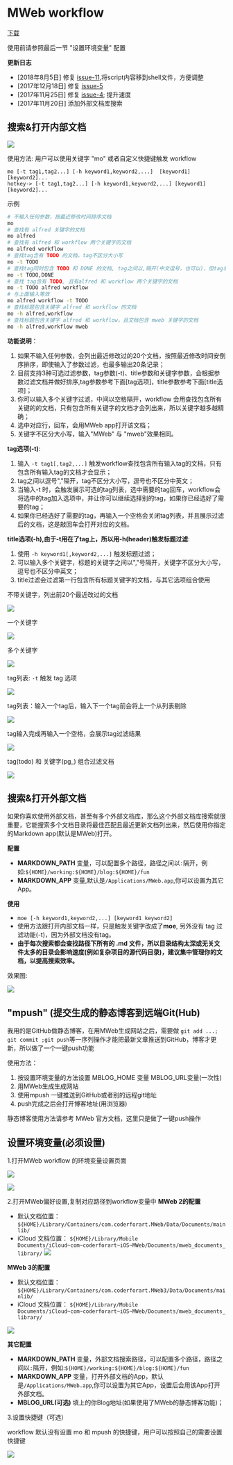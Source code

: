 # MWeb workflow
[下载](https://github.com/tianhao/alfred-mweb-workflow/raw/master/MWeb.alfredworkflow)

使用前请参照最后一节 "设置环境变量" 配置

**更新日志**
* [2018年8月5日] 修复 [issue-11](https://github.com/tianhao/alfred-mweb-workflow/issues/11),将script内容移到shell文件，方便调整
* [2017年12月18日] 修复 [issue-5](https://github.com/tianhao/alfred-mweb-workflow/issues/5)
* [2017年11月25日] 修复 [issue-4](https://github.com/tianhao/alfred-mweb-workflow/issues/4); 提升速度
* [2017年11月20日] 添加外部文档库搜索

## 搜索&打开内部文档
![](media/15064049765164/15100051287719.gif)

使用方法:
用户可以使用关键字 "mo" 或者自定义快捷键触发 workflow

```
mo [-t tag1,tag2...] [-h keyword1,keyword2,...]  [keyword1] [keyword2]...
hotkey-> [-t tag1,tag2...] [-h keyword1,keyword2,...] [keyword1] [keyword2]...
```

示例

```BASH
# 不输入任何参数，按最近修改时间排序文档
mo 
# 查找有 alfred 关键字的文档
mo alfred
# 查找有 alfred 和 workflow 两个关键字的文档
mo alfred workflow
# 查找tag含有 TODO 的文档，tag不区分大小写
mo -t TODO
# 查找tag同时包含 TODO 和 DONE 的文档, tag之间以,隔开(中文逗号，也可以)，但tag名称不能有空格
mo -t TODO,DONE
# 查找 tag含有 TODO, 且有alfred 和 workflow 两个关键字的文档
mo -t TODO alfred workflow
# 与上面输入等效
mo alfred workflow -t TODO 
# 查找标题包含关键字 alfred 和 workflow 的文档
mo -h alfred,workflow
# 查找标题包含关键字 alfred 和 workflow，且文档包含 mweb 关键字的文档
mo -h alfred,workflow mweb
```

**功能说明**：

1. 如果不输入任何参数，会列出最近修改过的20个文档，按照最近修改时间安倒序排序，即使输入了参数过滤，也最多输出20条记录；
2. 目前支持3种可选过滤参数，tag参数(-t)、title参数和关键字参数，会根据参数过滤文档并做好排序,tag参数参考下面[tag选项]，title参数参考下面[title选项]；
3. 你可以输入多个关键字过滤，中间以空格隔开，workflow 会用查找包含所有关键的的文档，只有包含所有关键字的文档才会列出来，所以关键字越多越精确；
4. 选中对应行，回车，会用MWeb app打开该文档；
5. 关键字不区分大小写，输入"MWeb" 与 "mweb"效果相同。

**tag选项(-t)**:
1. 输入 `-t tag1[,tag2,...]` 触发workflow查找包含所有输入tag的文档，只有包含所有输入tag的文档才会显示；
2. tag之间以逗号","隔开，tag不区分大小写，逗号也不区分中英文；
3. 当输入-t 时，会触发展示可选的tag列表，选中需要的tag回车，workflow会将选中的tag加入选项中，并让你可以继续选择别的tag，如果你已经选好了需要的tag；
4. 如果你已经选好了需要的tag，再输入一个空格会关闭tag列表，并且展示过滤后的文档，这是敲回车会打开对应的文档。

**title选项(-h),由于-t用在了tag上，所以用-h(header)触发标题过滤**:

1. 使用 `-h keyword1[,keyword2,...]` 触发标题过滤；
2. 可以输入多个关键字，标题的关键字之间以","号隔开，关键字不区分大小写，逗号也不区分中英文；
3. title过滤会过滤第一行包含所有标题关键字的文档，与其它选项组合使用

不带关键字，列出前20个最近改过的文档

![](media/15064049765164/15066073225111.jpg)

一个关键字

![](media/15064049765164/15066070861400.jpg)

多个关键字

![](media/15064049765164/15066070501779.jpg)

tag列表: `-t` 触发 tag 选项

![](media/15064049765164/15100054679932.jpg)

tag列表：输入一个tag后，输入下一个tag前会将上一个从列表剔除

![](media/15064049765164/15100055398759.jpg)

tag输入完成再输入一个空格，会展示tag过滤结果

![](media/15064049765164/15100059867083.jpg)

tag(todo) 和 关键字(pg_) 组合过滤文档

![](media/15064049765164/15100059425187.jpg)

## 搜索&打开外部文档
如果你喜欢使用外部文档，甚至有多个外部文档库，那么这个外部文档库搜索就很重要，它能搜索多个文档目录将最佳匹配且最近更新文档列出来，然后使用你指定的Markdown app(默认是MWeb)打开。

**配置**
* **MARKDOWN_PATH** 变量，可以配置多个路径，路径之间以`:`隔开，例如:`${HOME}/working:${HOME}/blog:${HOME}/fun`
* **MARKDOWN_APP** 变量,默认是`/Applications/MWeb.app`,你可以设置为其它App。

**使用**
* `moe [-h keyword1,keyword2,...] [keyword1 keyword2] `
* 使用方法跟打开内部文档一样，只是触发关键字改成了**moe**, 另外没有 tag 过滤功能(-t)，因为外部文档没有tag。
* **由于每次搜索都会查找路径下所有的 .md 文件，所以目录结构太深或无关文件太多的目录会影响速度(例如复杂项目的源代码目录)，建议集中管理你的文档，以提高搜索效率。**

效果图:

![](media/15064049765164/15111309314522.jpg)

## "mpush" (提交生成的静态博客到远端Git(Hub)
我用的是GitHub做静态博客，在用MWeb生成网站之后，需要做 `git add ...;  git commit ;git push`等一序列操作才能把最新文章推送到GitHub，博客才更新，所以做了一个一键push功能

使用方法：
1. 按设置环境变量的方法设置 MBLOG_HOME 变量 MBLOG_URL变量(一次性)
2. 用MWeb生成生成网站
3. 使用mpush 一键推送到GitHub或者别的远程git地址
4. push完成之后会打开博客地址(用浏览器)

静态博客使用方法请参考 MWeb 官方文档，这里只是做了一键push操作

## 设置环境变量(必须设置)

1.打开MWeb workflow 的环境变量设置页面

![](media/15064049765164/15111282683804.jpg)

![](media/15064049765164/15111283626588.jpg)

2.打开MWeb偏好设置,复制对应路径到workflow变量中
**MWeb 2的配置**
* 默认文档位置：
`${HOME}/Library/Containers/com.coderforart.MWeb/Data/Documents/mainlib/`
* iCloud 文档位置：
`${HOME}/Library/Mobile Documents/iCloud~com~coderforart~iOS~MWeb/Documents/mweb_documents_library/`
![](media/15064049765164/15111287325474.jpg)

**MWeb 3的配置**
* 默认文档位置：
`${HOME}/Library/Containers/com.coderforart.MWeb3/Data/Documents/mainlib/`
* iCloud 文档位置：
`${HOME}/Library/Mobile Documents/iCloud~com~coderforart~iOS~MWeb/Documents/mweb_documents_library/`

![](media/15335343681756.jpg)

**其它配置**
* **MARKDOWN_PATH** 变量，外部文档搜索路径，可以配置多个路径，路径之间以`:`隔开，例如:`${HOME}/working:${HOME}/blog:${HOME}/fun`
* **MARKDOWN_APP** 变量，打开外部文档的App，默认是`/Applications/MWeb.app`,你可以设置为其它App，设置后会用该App打开外部文档。
* **MBLOG_URL(可选)** 填上的你Blog地址(如果使用了MWeb的静态博客功能)；

3.设置快捷键（可选）

workflow 默认没有设置 mo 和 mpush 的快捷键，用户可以按照自己的需要设置快捷键

![](media/15064049765164/15111313608850.jpg)





